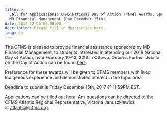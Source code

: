 ```yaml
---
title: >-
  Call for Applications: CFMS National Day of Action Travel Awards, Sponsored by
  MD Financial Management (Due December 15th)
date: 2017-12-06 00:00:00
description: Please fill in description here.
lang: en
---
```



The CFMS is pleased to provide financial assistance sponsored by MD Financial Management, to students interested in attending our 2018 National Day of Action, held February 10-12, 2018 in Ottawa, Ontario. Further details on the Day of Action can be found&nbsp;[here](https://www.cfms.org/what-we-do/advocacy/lobby-day.html).

Preference for these awards will be given to CFMS members with lived Indigenous experience and demonstrated interest in the topic area.

Deadline to submit is Friday December 15th, 2017 @ 11:59PM EST.

Applications can be filled out&nbsp;[here](https://docs.google.com/forms/d/e/1FAIpQLScvatjyOTz9UZSo_5rJwTA9rq7_zgO0gJGH7d8SEup9cVzrbA/viewform). Any questions can be directed to the CFMS Atlantic Regional Representative, Victoria Januszkiewicz at&nbsp;[atlantic@cfms.org](javascript:void(location.href='mailto:'+String.fromCharCode(97,116,108,97,110,116,105,99,64,99,102,109,115,46,111,114,103))).